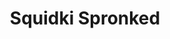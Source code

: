---
slug: squidki-spronked
title: Squidki Spronked
description: "Squidki Spronked is an exciting online game. Play for free directly in your browser!"
icon: /images/new_mods/Sprunki Spronked.png
url: https://wowtbc.net/sprunkin/spronked/index.html
previewImage: /images/new_mods/Sprunki Spronked.png
type: new mods

# SEO配置
seo:
  title: "Squidki Spronked - Play Free Online Game | Fun Browser Games"
  description: "Squidki Spronked - Play this fun online game for free in your browser. No download required!"
  ogImage: "/images/new_mods/Sprunki Spronked.png"
  keywords: "squidki-spronked, online game, browser game, free game, new mods game, play online"

videoUrls:
  - https://www.youtube.com/embed/example1
  - https://www.youtube.com/embed/example2

whyPlay:
  title: "Why Play Squidki Spronked?"
  items:
    - "Immersive Gameplay: Squidki Spronked offers an engaging and immersive gaming experience that will keep you entertained for hours"
    - "Challenging Levels: Test your skills with increasingly difficult challenges and obstacles"
    - "Beautiful Graphics: Enjoy stunning visuals and smooth animations that bring the game world to life"
    - "Regular Updates: New content and features are added regularly to keep the game fresh and exciting"
    - "Free to Play: Experience all the fun without spending a penny"
    - "Community Features: Connect with other players, share strategies, and compete for high scores"
    - "Cross-Platform: Play on any device with a web browser, no downloads required"

features:
  title: "Key Features of Squidki Spronked"
  image: "/images/new_mods/Sprunki Spronked.png"
  items:
    - "Intuitive Controls: Easy to learn controls make Squidki Spronked accessible for players of all skill levels"
    - "Multiple Game Modes: Enjoy various gameplay options that provide different challenges and experiences"
    - "Character Customization: Personalize your gaming experience with unique characters and items"
    - "Achievement System: Complete special tasks to earn rewards and recognition"
    - "Leaderboards: Compete with players worldwide and see who can achieve the highest scores"

characteristics:
  title: "Game Characteristics"
  image: "/images/new_mods/Sprunki Spronked.png"
  items:
    - "Genre: New mods game with elements of strategy and skill"
    - "Difficulty: Suitable for both casual gamers and those seeking a challenge"
    - "Play Time: Quick sessions or extended gameplay, depending on your preference"
    - "Art Style: Vibrant and engaging visuals that enhance the gaming experience"
    - "Sound Design: Immersive audio that complements the gameplay perfectly"

info: "Squidki Spronked is an exciting online game that offers players a unique and engaging gaming experience. With its intuitive controls, stunning visuals, and challenging gameplay, Squidki Spronked provides hours of entertainment for players of all ages and skill levels. Whether you're looking for a quick gaming session during a break or an extended play session, Squidki Spronked delivers an immersive experience that will keep you coming back for more. The game features multiple levels of increasing difficulty, ensuring that players are constantly challenged as they progress. With regular updates adding new content and features, Squidki Spronked remains fresh and exciting, providing endless entertainment options for its growing community of players."

howToPlayIntro: "Welcome to Squidki Spronked! This guide will walk you through the basics and help you master the game. Whether you're a beginner or looking to improve your skills, these tips and instructions will enhance your gaming experience."

howToPlaySteps:
  - title: "Getting Started"
    description: "Begin your Squidki Spronked adventure by familiarizing yourself with the controls. Use your keyboard or mouse to navigate through the game interface. The tutorial will guide you through the basic mechanics and help you understand the objectives."
  - title: "Understanding the Objectives"
    description: "In Squidki Spronked, your main goal is to progress through levels by completing specific objectives. Each level presents unique challenges that require different strategies and approaches."
  - title: "Mastering the Controls"
    description: "Practice using the controls to improve your precision and reaction time. Squidki Spronked requires quick reflexes and strategic thinking to overcome obstacles and defeat opponents."
  - title: "Utilizing Power-ups"
    description: "Collect power-ups throughout the game to enhance your abilities and overcome difficult challenges. Each power-up offers unique advantages that can be crucial for success."
  - title: "Developing Strategies"
    description: "As you progress in Squidki Spronked, develop effective strategies for different scenarios. Analyze patterns, anticipate challenges, and adapt your approach to maximize your performance."

faq:
  title: "Frequently Asked Questions about Squidki Spronked"
  items:
    - question: "Is Squidki Spronked free to play?"
      answer: "Yes, Squidki Spronked is completely free to play directly in your web browser. No downloads or purchases are required to enjoy the full game experience."
    - question: "Can I play Squidki Spronked on mobile devices?"
      answer: "Yes, Squidki Spronked is optimized for both desktop and mobile play. You can enjoy the game on any device with a web browser and internet connection."
    - question: "Are there any in-game purchases?"
      answer: "While Squidki Spronked is free to play, there may be optional in-game purchases available for cosmetic items or additional features that don't affect core gameplay."
    - question: "How often is Squidki Spronked updated?"
      answer: "The developers regularly update Squidki Spronked with new content, features, and improvements based on player feedback and game performance."
    - question: "Can I play Squidki Spronked offline?"
      answer: "Currently, Squidki Spronked requires an internet connection to play as it's a browser-based online game."
    - question: "Is Squidki Spronked suitable for children?"
      answer: "Yes, Squidki Spronked is designed to be family-friendly and suitable for players of all ages."
    - question: "How do I report bugs or issues?"
      answer: "If you encounter any problems while playing Squidki Spronked, you can report them through the game's support page or contact the developers directly through their website."
    - question: "Still Have Questions?"
      answer: "If you have additional questions about Squidki Spronked that aren't covered in this FAQ, please visit our support center or contact our customer service team for assistance."
---